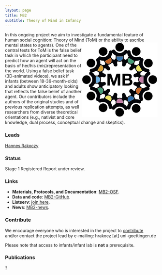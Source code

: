 ```yaml
---
layout: page
title: MB2
subtitle: Theory of Mind in Infancy
---
```


<!--
To-do:
- grant from germany?
- check status;
- publications: where the registred report is archived?
- add collaborators map.
-->

In this ongoing project we aim to investigate a fundamental feature of human social cognition: Theory of Mind (ToM) or the ability to ascribe mental states to agents). <img style="float: right;" src="/assets/img/placeholder.png"> One of the central tests for ToM is the false belief task in which the participant need to predict how an agent will act on the basis of her/his (mis)representation of the world. Using a false belief task (3D-animated videos), we ask if infants (between 18-36-month-olds) and adults show anticipatory looking that reflects the false belief of another agent. Our contributors include the authors of the original studies and of previous replication attempts, as well researchers from diverse theoretical orientations (e.g., nativist and core knowledge, dual process, conceptual change and skeptics).

### Leads
[Hannes Rakoczy](https://www.psych.uni-goettingen.de/en/development/team/rakoczy-hannes)

### Status
Stage 1 Registered Report under review.

### Links
* **Materials, Protocols, and Documentation**: [MB2-OSF](https://osf.io/jmuvd/).
* **Data and code**: [MB2-GitHub](https://github.com/manybabies/mb2-analysis).
* **Listserv**: [join here](https://mailman.stanford.edu/mailman/listinfo/manybabies2).
* **News**: [MB2-news]({{site.baseurl}}/tags/#MB2).

### Contribute
We encourage everyone who is interested in the project to [contribute]({{site.baseurl}}/sign_up_log_in/) and/or contact the project lead by e-mailing: hrakocz [at] uni-goettingen.de

Please note that access to infants/infant lab is **not** a prerequisite.

### Publications
?
